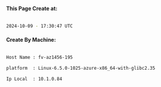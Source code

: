 
   
#### This Page Create at:

```bash

2024-10-09 - 17:30:47 UTC

```

#### Create By Machine:

```bash

Host Name : fv-az1456-195

platform  : Linux-6.5.0-1025-azure-x86_64-with-glibc2.35

Ip Local  : 10.1.0.84

```

